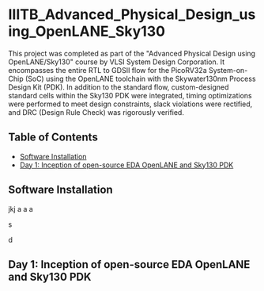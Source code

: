 # IIITB_Advanced_Physical_Design_using_OpenLANE_Sky130

This project was completed as part of the "Advanced Physical Design using OpenLANE/Sky130" course by VLSI System Design Corporation. It encompasses the entire RTL to GDSII flow for the PicoRV32a System-on-Chip (SoC) using the OpenLANE toolchain with the Skywater130nm Process Design Kit (PDK). In addition to the standard flow, custom-designed standard cells within the Sky130 PDK were integrated, timing optimizations were performed to meet design constraints, slack violations were rectified, and DRC (Design Rule Check) was rigorously verified.

## Table of Contents
- [Software Installation](#software-installation)
- [Day 1: Inception of open-source EDA OpenLANE and Sky130 PDK](#day-1-inception-of-open-source-eda-openlane-and-sky130-pdk)

## Software Installation




jkj
a
a
a



s



d
## Day 1: Inception of open-source EDA OpenLANE and Sky130 PDK

